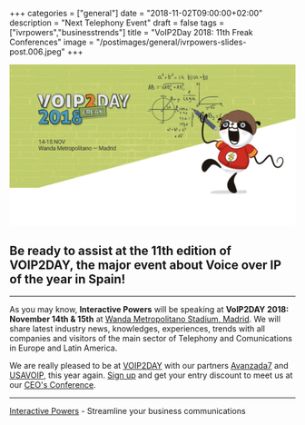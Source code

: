 +++
categories = ["general"]
date = "2018-11-02T09:00:00+02:00"
description = "Next Telephony Event"
draft = false
tags = ["ivrpowers","businesstrends"]
title = "VoIP2Day 2018: 11th Freak Conferences"
image = "/postimages/general/ivrpowers-slides-post.006.jpeg"
+++

![voip2day2018](/postimages/general/ivrpowers-slides-post.006.jpeg)

## Be ready to assist at the 11th edition of VOIP2DAY, the major event about Voice over IP of the year in Spain!
---

As you may know, **Interactive Powers** will be speaking at **VoIP2DAY 2018: November 14th & 15th** at [Wanda Metropolitano Stadium, Madrid](https://www.voip2day.com/en/2018). We will share latest industry news, knowledges, experiences, trends with all companies and visitors of the main sector of Telephony and Comunications in Europe and Latin America.

We are really pleased to be at [VOIP2DAY](http://www.voip2day.com/en/2018/) with our partners [Avanzada7](https://www.avanzada7.com) and [USAVOIP](http://www.usa-voip.com), this year again. [Sign up](https://contenidos.avanzada7.com/descuento-voip-2018?cta_source=Blog&cta_medium=ctasidebar&cta_campaign=descuentovoip18) and get your entry discount to meet us at our [CEO's Conference](https://www.voip2day.com/es/2018/conferencias/plataforma-de-comunicaciones-como-servicio).
	
---
[Interactive Powers](http://www.ivrpowers.com/) - Streamline your business communications





